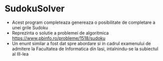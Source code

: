 # SudokuSolver
- Acest program completeaza genereaza o posibilitate de completare a unei grile Sudoku
- Reprezinta o solutie a problemei de algoritmica https://www.pbinfo.ro/probleme/1518/sudoku
- Un enunt similar a fost dat spre abordare si in cadrul examenului de admitere la Facultatea de Informatica din Iasi, intalnindu-se la subiectul al III-lea
